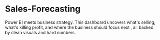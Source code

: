 # Sales-Forecasting
Power BI meets business strategy. This dashboard uncovers what's selling, what's killing profit, and where the business should focus next , all backed by clean visuals and hard numbers.
